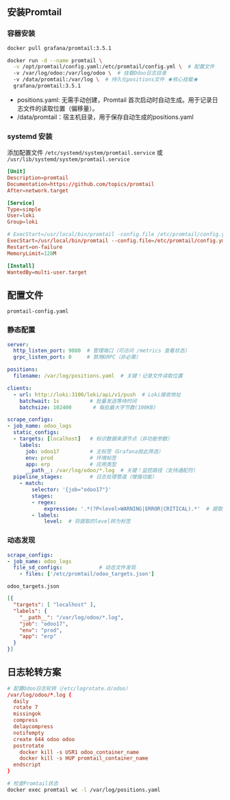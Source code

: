 ## 安装Promtail

### 容器安装

```bash
docker pull grafana/promtail:3.5.1

docker run -d --name promtail \
  -v /opt/promtail/config.yaml:/etc/promtail/config.yml \  # 配置文件
  -v /var/log/odoo:/var/log/odoo \  # 挂载Odoo日志目录
  -v /data/promtail:/var/log \  # 持久化positions文件 ★核心挂载★
  grafana/promtail:3.5.1
```

- positions.yaml: 无需手动创建，Promtail 首次启动时自动生成。用于记录日志文件的读取位置（偏移量）。
- /data/promtail：宿主机目录，用于保存自动生成的positions.yaml

### systemd 安装

添加配置文件 `/etc/systemd/system/promtail.service` 或 `/usr/lib/systemd/system/promtail.service`

```conf
[Unit]
Description=promtail
Documentation=https://github.com/topics/promtail
After=network.target

[Service]
Type=simple
User=loki
Group=loki

# ExecStart=/usr/local/bin/promtail -config.file /etc/promtail/config.yml
ExecStart=/usr/local/bin/promtail --config.file=/etc/promtail/config.yml
Restart=on-failure
MemoryLimit=128M

[Install]
WantedBy=multi-user.target
```


## 配置文件

`promtail-config.yaml`

### 静态配置

```yaml
server:
  http_listen_port: 9080  # 管理端口（可访问 /metrics 查看状态）
  grpc_listen_port: 0     # 禁用GRPC（非必需）

positions:
  filename: /var/log/positions.yaml  # 关键！记录文件读取位置

clients:
  - url: http://loki:3100/loki/api/v1/push  # Loki接收地址
    batchwait: 1s          # 批量发送等待时间
    batchsize: 102400       # 每批最大字节数(100KB)

scrape_configs:
- job_name: odoo_logs
  static_configs:
  - targets: [localhost]   # 标识数据来源节点（非功能参数）
    labels:
      job: odoo17          # 主标签（Grafana按此筛选）
      env: prod            # 环境标签
      app: erp             # 应用类型
      __path__: /var/log/odoo/*.log  # 关键！监控路径（支持通配符）
  pipeline_stages:         # 日志处理管道（增强功能）
    - match:
        selector: '{job="odoo17"}'
        stages:
        - regex: 
            expression: '.*(?P<level>WARNING|ERROR|CRITICAL).*'  # 提取日志级别
        - labels:
            level:  # 将提取的level转为标签
```

### 动态发现

```yaml
scrape_configs:
- job_name: odoo_logs
  file_sd_configs:            # 动态文件发现
    - files: ['/etc/promtail/odoo_targets.json'] 
```

`odoo_targets.json`

```json 
[{
  "targets": [ "localhost" ],
  "labels": {
    "__path__": "/var/log/odoo/*.log",
    "job": "odoo17",
    "env": "prod",
    "app": "erp"
  }
}]
```

## 日志轮转方案

```conf
# 配置Odoo日志轮转（/etc/logrotate.d/odoo）
/var/log/odoo/*.log {
  daily
  rotate 7
  missingok
  compress
  delaycompress
  notifempty
  create 644 odoo odoo
  postrotate
    docker kill -s USR1 odoo_container_name
    docker kill -s HUP promtail_container_name
  endscript
}
```


```bash
# 检查Promtail状态
docker exec promtail wc -l /var/log/positions.yaml
```